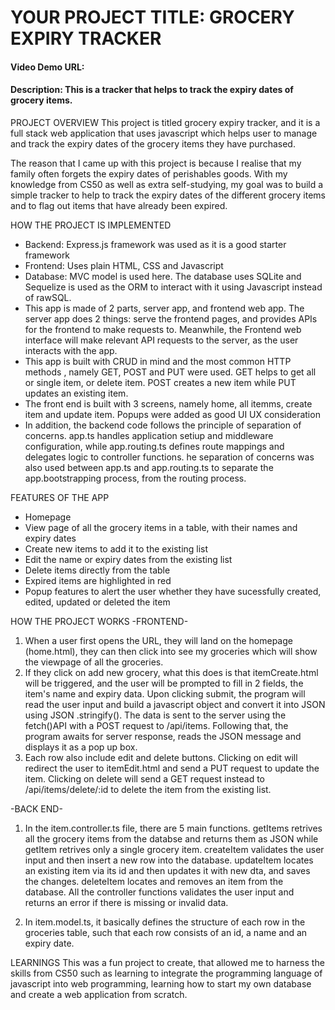 # YOUR PROJECT TITLE: GROCERY EXPIRY TRACKER
#### Video Demo URL:
#### Description: This is a tracker that helps to track the expiry dates of grocery items.

PROJECT OVERVIEW
This project is titled grocery expiry tracker, and it is a full stack web application that uses javascript which helps user to manage and track the expiry dates of the grocery items they have purchased.

The reason that I came up with this project is because I realise that my family often forgets the expiry dates of perishables goods. With my  knowledge from CS50 as well as extra self-studying, my goal was to build a simple tracker to help to track the expiry dates of the different grocery items and to flag out items that have already been expired.

HOW THE PROJECT IS IMPLEMENTED
- Backend: Express.js framework was used as it is a good starter framework
- Frontend: Uses plain HTML, CSS and Javascript
- Database: MVC model is used here. The database uses SQLite and Sequelize is used as the ORM to interact with it using Javascript instead of rawSQL.
- This app is made of 2 parts, server app, and frontend web app. The server app does 2 things: serve the frontend pages, and provides APIs for the frontend to make requests to. Meanwhile, the Frontend web interface will make relevant API requests to the server, as the user interacts with the app.
- This app is built with CRUD in mind and the most common HTTP methods , namely GET, POST and PUT were used. GET helps to get all or single item, or delete item. POST creates a new item while PUT updates an existing item.
- The front end is built with 3 screens, namely home, all itemms, create item and update item. Popups were added as good UI UX consideration
- In addition, the backend code follows the principle of separation of concerns. app.ts handles application setiup and middleware configuration, while app.routing.ts defines route mappings and delegates logic to controller functions.
he separation of concerns was also used between app.ts and app.routing.ts to separate the app.bootstrapping process, from the routing process.

FEATURES OF THE APP
- Homepage
- View page of all the grocery items in a table, with their names and expiry dates
- Create new items to add it to the existing list
- Edit the name or expiry dates from the existing list
- Delete items directly from the table
- Expired items are highlighted in red
- Popup features to alert the user whether they have sucessfully created, edited, updated or deleted the item

HOW THE PROJECT WORKS
-FRONTEND-
1. When a user first opens the URL, they will land on the homepage (home.html), they can then click into see my groceries which will show the viewpage of all the groceries. 
2. If they click on add new grocery, what this does is that itemCreate.html will be triggered, and the user will be prompted to fill in 2 fields, the item's name and expiry data. Upon clicking submit, the program will read the user input and build a javascript object and convert it into JSON using JSON .stringify(). The data is sent to the server using the fetch()API with a POST request to /api/items. Following that, the program awaits for server response, reads the JSON message and displays it as a pop up box.
3. Each row also include edit and delete buttons. Clicking on edit will redirect the user to itemEdit.html and send a PUT request to update the item. Clicking on delete will send a GET request instead to /api/items/delete/:id to delete the item from the existing list.

-BACK END-
1. In the item.controller.ts file, there are 5 main functions. getItems retrives all the grocery items from the databse and returns them as JSON while getItem retrives only a single grocery item. createItem validates the user input and then insert a new row into the database. updateItem locates an existing item via its id and then updates it with new dta, and saves the changes. deleteItem locates and removes an item from the database. All the controller functions validates the user input and returns an error if there is missing or invalid data.

2. In item.model.ts, it basically defines the structure of each row in the groceries table, such that each row consists of an id, a name and an expiry date.

LEARNINGS
This was a fun project to create, that allowed me to harness the skills from CS50 such as learning to integrate the programming language of javascript into web programming, learning how to start my own database and create a web application from scratch.
